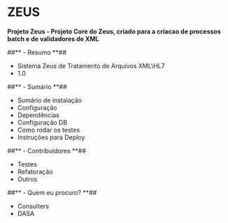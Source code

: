 # ZEUS #

**Projeto Zeus - Projeto Core do Zeus, criado para a criacao de processos batch e de validadores de XML**

##** - Resumo **##
* Sistema Zeus de Tratamento de Arquivos XML\HL7
* 1.0

##** - Sumário **##
* Sumário de instalação 
* Configuração
* Dependências
* Configuração DB
* Como rodar os testes
* Instruções para Deploy

##** - Contribuidores **##

* Testes
* Refatoração
* Outros

##** - Quem eu procuro? **##

* Consulters
* DASA